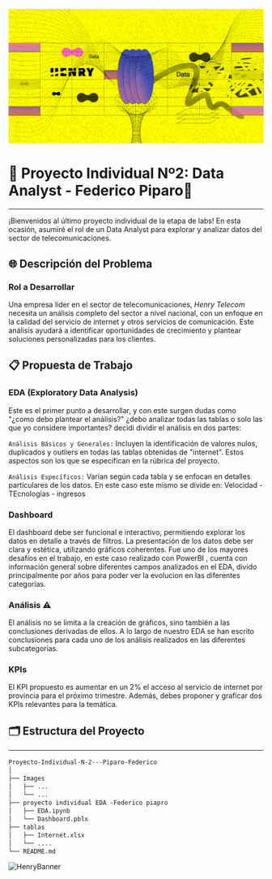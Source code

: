 ![HenryBanner](Images/Data_logo.png)

# 📡 Proyecto Individual Nº2: Data Analyst - Federico Piparo📡

----

¡Bienvenidos al último proyecto individual de la etapa de labs! En esta ocasión, asumiré el rol de un Data Analyst para explorar y analizar datos del sector de telecomunicaciones.

## 🌐 Descripción del Problema

### Rol a Desarrollar
Una empresa lider en el sector de telecomunicaciones, *Henry Telecom* necesita un análisis completo del sector a nivel nacional, con un enfoque en la calidad del servicio de internet y otros servicios de comunicación. Este análisis ayudará a identificar oportunidades de crecimiento y plantear soluciones personalizadas para los clientes.

## 📋 Propuesta de Trabajo

### EDA (Exploratory Data Analysis)
Este es el primer punto a desarrollar, y con este surgen dudas como "¿como debo plantear el análisis?" ¿debo analizar todas las tablas o solo las que yo considere importantes? decidi dividir el análisis en dos partes:

`Análisis Básicos y Generales:` Incluyen la identificación de valores nulos, duplicados y outliers en todas las tablas obtenidas de "internet". Estos aspectos son los que se especifican en la rúbrica del proyecto.

`Análisis Específicos:` Varían según cada tabla y se enfocan en detalles particulares de los datos. En este caso este mismo se divide en: Velocidad -TEcnologías - ingresos

### Dashboard
El dashboard debe ser funcional e interactivo, permitiendo explorar los datos en detalle a través de filtros. La presentación de los datos debe ser clara y estética, utilizando gráficos coherentes.
Fue uno de los mayores desafíos en el trabajo, en este caso realizado con PowerBI , cuenta con información general sobre diferentes campos analizados en el EDA, divido principalmente por años para poder ver la evolucion en las diferentes categorías. 

### Análisis ⚠️
El análisis no se limita a la creación de gráficos, sino también a las conclusiones derivadas de ellos. A lo largo de nuestro EDA se han escrito conclusiones para cada uno de los análisis realizados en las diferentes subcategorías. 


### KPIs
El KPI propuesto es aumentar en un 2% el acceso al servicio de internet por provincia para el próximo trimestre. Además, debes proponer y graficar dos KPIs relevantes para la temática.

## 🗂 Estructura del Proyecto

---  

```plaintext
Proyecto-Individual-N-2---Piparo-Federico
│
├── Images 
│   ├── ...
│   └── ...
├── proyecto individual EDA -Federico piapro
│   ├── EDA.ipynb
│   └── Dashboard.pblx
├── tablas
│   ├── Internet.xlsx
│   └── ....
└── README.md 

````

![HenryBanner](Images/MUNDOHENRY-1.jpg)